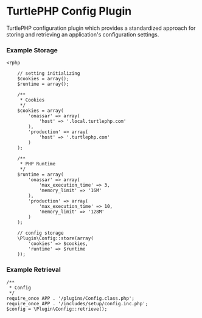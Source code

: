 TurtlePHP Config Plugin
===
TurtlePHP configuration plugin which provides a standardized approach for
storing and retrieving an application&#039;s configuration settings.

### Example Storage
    <?php
    
        // setting initializing
        $cookies = array();
        $runtime = array();
    
        /**
         * Cookies
         */
        $cookies = array(
            'onassar' => array(
                'host' => '.local.turtlephp.com'
            ),
            'production' => array(
                'host' => '.turtlephp.com'
            )
        );
        
        /**
         * PHP Runtime
         */
        $runtime = array(
            'onassar' => array(
                'max_execution_time' => 3,
                'memory_limit' => '16M'
            ),
            'production' => array(
                'max_execution_time' => 10,
                'memory_limit' => '128M'
            )
        );
    
        // config storage
        \Plugin\Config::store(array(
            'cookies' => $cookies,
            'runtime' => $runtime
        ));

### Example Retrieval
    /**
     * Config
     */
    require_once APP . '/plugins/Config.class.php';
    require_once APP . '/includes/setup/config.inc.php';
    $config = \Plugin\Config::retrieve();

